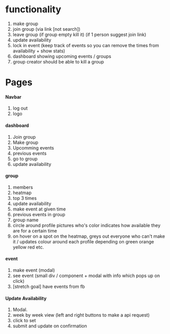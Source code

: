 # functionality

1. make group
2. join group (via link [not search])
3. leave group (if group empty kill it) (if 1 person suggest join link)
4. update availability
5. lock in event (keep track of events so you can remove the times from availability + show stats)
6. dashboard showing upcoming events / groups
7. group creator should be able to kill a group

# Pages

#### Navbar

1. log out
2. logo

#### dashboard

1. Join group
2. Make group
3. Upcomming events
4. previous events
5. go to group
6. update availability

#### group

1. members
2. heatmap
3. top 3 times
4. update availability
5. make event at given time
6. previous events in group
7. group name
8. circle around profile pictures who's color indicates how available they are for a certain time
9. on hover on a spot on the heatmap, greys out everyone who can't make it / updates colour around each profile depending on green orange yellow red etc.

#### event

1. make event (modal)
2. see event (small div / component + modal with info which pops up on click)
3. [stretch goal] have events from fb

#### Update Availability

1. Modal.
2. week by week view (left and right buttons to make a api request)
3. click to set
4. submit and update on confirmation
